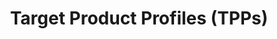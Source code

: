 ---
weight: 70
title: Target Product Profiles (TPPs)
description: Target Product Profiles (TPPs) guiding ASAP discovery programs
---